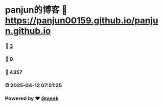 # panjun的博客 :link: https://panjun00159.github.io/panjun.github.io 
### :page_facing_up: [3](https://panjun00159.github.io/panjun.github.io/tag.html) 
### :speech_balloon: 0 
### :hibiscus: 4357 
### :alarm_clock: 2025-04-12 07:51:25 
### Powered by :heart: [Gmeek](https://github.com/Meekdai/Gmeek)
